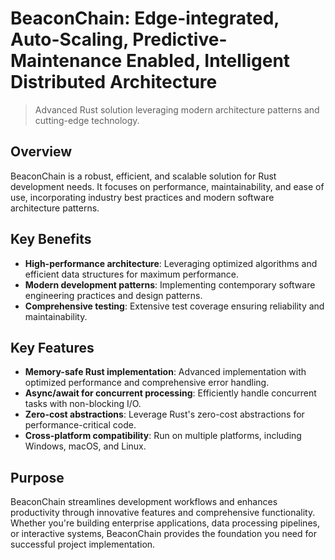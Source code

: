 <!-- fallback_BeaconChain_20251002194830_38795 -->

# BeaconChain: Edge-integrated, Auto-Scaling, Predictive-Maintenance Enabled, Intelligent Distributed Architecture
> Advanced Rust solution leveraging modern architecture patterns and cutting-edge technology.

## Overview
BeaconChain is a robust, efficient, and scalable solution for Rust development needs. It focuses on performance, maintainability, and ease of use, incorporating industry best practices and modern software architecture patterns.

## Key Benefits

* **High-performance architecture**: Leveraging optimized algorithms and efficient data structures for maximum performance.
* **Modern development patterns**: Implementing contemporary software engineering practices and design patterns.
* **Comprehensive testing**: Extensive test coverage ensuring reliability and maintainability.

## Key Features

* **Memory-safe Rust implementation**: Advanced implementation with optimized performance and comprehensive error handling.
* **Async/await for concurrent processing**: Efficiently handle concurrent tasks with non-blocking I/O.
* **Zero-cost abstractions**: Leverage Rust's zero-cost abstractions for performance-critical code.
* **Cross-platform compatibility**: Run on multiple platforms, including Windows, macOS, and Linux.

## Purpose
BeaconChain streamlines development workflows and enhances productivity through innovative features and comprehensive functionality. Whether you're building enterprise applications, data processing pipelines, or interactive systems, BeaconChain provides the foundation you need for successful project implementation.